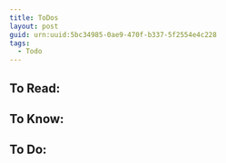 ```yaml
---
title: ToDos
layout: post
guid: urn:uuid:5bc34985-0ae9-470f-b337-5f2554e4c228
tags:
  - Todo 
---
```


To Read:
-------
    

To Know:
-------


To Do:
-------


